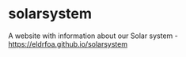 # solarsystem

A website with information about our Solar system - https://eldrfoa.github.io/solarsystem
